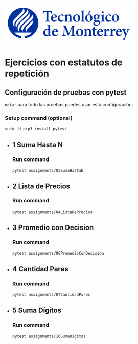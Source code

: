 ![Tec de Monterrey](images/logotecmty.png)
# Ejercicios con estatutos de repetición

## Configuración de pruebas con **pytest**

`nota:` para todo las pruebas puedes usar esta configuración:
### Setup command (optional)
```
sudo -H pip3 install pytest
```

- ## 1 Suma Hasta N
    ### Run command
    ```
    pytest assignments/03SumaHastaN
    ```

- ## 2 Lista de Precios
    ### Run command
    ```
    pytest assignments/04ListaDePrecios
    ```

- ## 3 Promedio con Decision
    ### Run command
    ```
    pytest assignments/06PromedioConDecision
    ```

- ## 4 Cantidad Pares
    ### Run command
    ```
    pytest assignments/07CantidadPares
    ```


- ## 5 Suma Dígitos
    ### Run command
    ```
    pytest assignments/16SumaDigitos
    ```
    